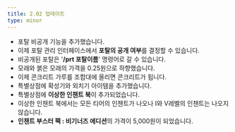 ```yaml
---
title: 2.02 업데이트
type: minor
---
```


* 포탈 비공개 기능을 추가했습니다.
* 이제 포탈 관리 인터페이스에서 **포탈의 공개 여부**를 결정할 수 있습니다.
* 비공개된 포탈은 '**/prt 포탈이름**' 명령어로 갈 수 있습니다.
* 모래와 붉은 모래의 가격을 0.25원으로 하향했습니다.
* 이제 콘크리트 가루를 조합대에 올리면 콘크리트가 됩니다.
* 특별상점에 확성기와 외치기 아이템을 추가했습니다.
* 특별상점에 **이상한 인챈트 북**이 추가되었습니다.
* 이상한 인챈트 북에서는 모든 티어의 인챈트가 나오나 I와 V레벨의 인챈트는 나오지 않습니다.
* **인챈트 부스터 팩 : 비기너즈 에디션**의 가격이 5,000원이 되었습니다.
